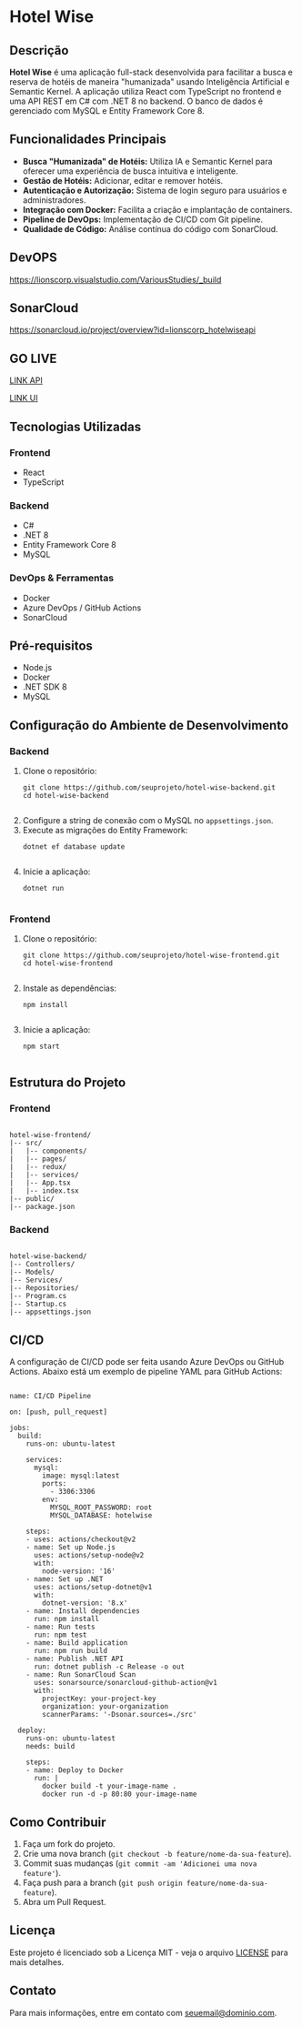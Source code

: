 <!DOCTYPE html>
<html lang="en">
<head>
    <meta charset="UTF-8">
    <meta name="viewport" content="width=device-width, initial-scale=1.0"> 
</head>
<body>

<h1>Hotel Wise</h1>

<h2>Descrição</h2>
<p><strong>Hotel Wise</strong> é uma aplicação full-stack desenvolvida para facilitar a busca e reserva de hotéis de maneira "humanizada" usando Inteligência Artificial e Semantic Kernel. A aplicação utiliza React com TypeScript no frontend e uma API REST em C# com .NET 8 no backend. O banco de dados é gerenciado com MySQL e Entity Framework Core 8.</p>

<h2>Funcionalidades Principais</h2>
<ul>
    <li><strong>Busca "Humanizada" de Hotéis:</strong> Utiliza IA e Semantic Kernel para oferecer uma experiência de busca intuitiva e inteligente.</li>
    <li><strong>Gestão de Hotéis:</strong> Adicionar, editar e remover hotéis.</li>    
    <li><strong>Autenticação e Autorização:</strong> Sistema de login seguro para usuários e administradores.</li>
    <li><strong>Integração com Docker:</strong> Facilita a criação e implantação de containers.</li>
    <li><strong>Pipeline de DevOps:</strong> Implementação de CI/CD com Git pipeline.</li>
    <li><strong>Qualidade de Código:</strong> Análise contínua do código com SonarCloud.</li>
</ul>

## DevOPS

https://lionscorp.visualstudio.com/VariousStudies/_build

## SonarCloud

https://sonarcloud.io/project/overview?id=lionscorp_hotelwiseapi

## GO LIVE 

[LINK API](https://hotelwiseapi-hbcca8d5a7fae7hp.brazilsouth-01.azurewebsites.net/swagger/index.html)

[LINK UI](https://hotelwiseui-f7a7b5gqf0amdfdg.brazilsouth-01.azurewebsites.net/)

<h2>Tecnologias Utilizadas</h2>
<h3>Frontend</h3>
<ul>
    <li>React</li>
    <li>TypeScript</li>  
</ul>

<h3>Backend</h3>
<ul>
    <li>C#</li>
    <li>.NET 8</li>
    <li>Entity Framework Core 8</li>
    <li>MySQL</li>
</ul>

<h3>DevOps & Ferramentas</h3>
<ul>
    <li>Docker</li>
    <li>Azure DevOps / GitHub Actions</li>
    <li>SonarCloud</li>
</ul>

<h2>Pré-requisitos</h2>
<ul>
    <li>Node.js</li>
    <li>Docker</li>
    <li>.NET SDK 8</li>
    <li>MySQL</li>
</ul>

<h2>Configuração do Ambiente de Desenvolvimento</h2>

<h3>Backend</h3>
<ol>
    <li>Clone o repositório:
        <pre><code>git clone https://github.com/seuprojeto/hotel-wise-backend.git
cd hotel-wise-backend
        </code></pre>
    </li>
    <li>Configure a string de conexão com o MySQL no <code>appsettings.json</code>.</li>
    <li>Execute as migrações do Entity Framework:
        <pre><code>dotnet ef database update
        </code></pre>
    </li>
    <li>Inicie a aplicação:
        <pre><code>dotnet run
        </code></pre>
    </li>
</ol>

<h3>Frontend</h3>
<ol>
    <li>Clone o repositório:
        <pre><code>git clone https://github.com/seuprojeto/hotel-wise-frontend.git
cd hotel-wise-frontend
        </code></pre>
    </li>
    <li>Instale as dependências:
        <pre><code>npm install
        </code></pre>
    </li>
    <li>Inicie a aplicação:
        <pre><code>npm start
        </code></pre>
    </li>
</ol>

<h2>Estrutura do Projeto</h2>

<h3>Frontend</h3>
<pre><code>
hotel-wise-frontend/
|-- src/
|   |-- components/
|   |-- pages/
|   |-- redux/
|   |-- services/
|   |-- App.tsx
|   |-- index.tsx
|-- public/
|-- package.json
</code></pre>

<h3>Backend</h3>
<pre><code>
hotel-wise-backend/
|-- Controllers/
|-- Models/
|-- Services/
|-- Repositories/
|-- Program.cs
|-- Startup.cs
|-- appsettings.json
</code></pre>

<h2>CI/CD</h2>
<p>A configuração de CI/CD pode ser feita usando Azure DevOps ou GitHub Actions. Abaixo está um exemplo de pipeline YAML para GitHub Actions:</p>

<pre><code>
name: CI/CD Pipeline

on: [push, pull_request]

jobs:
  build:
    runs-on: ubuntu-latest

    services:
      mysql:
        image: mysql:latest
        ports:
          - 3306:3306
        env:
          MYSQL_ROOT_PASSWORD: root
          MYSQL_DATABASE: hotelwise

    steps:
    - uses: actions/checkout@v2
    - name: Set up Node.js
      uses: actions/setup-node@v2
      with:
        node-version: '16'
    - name: Set up .NET
      uses: actions/setup-dotnet@v1
      with:
        dotnet-version: '8.x'
    - name: Install dependencies
      run: npm install
    - name: Run tests
      run: npm test
    - name: Build application
      run: npm run build
    - name: Publish .NET API
      run: dotnet publish -c Release -o out
    - name: Run SonarCloud Scan
      uses: sonarsource/sonarcloud-github-action@v1
      with:
        projectKey: your-project-key
        organization: your-organization
        scannerParams: '-Dsonar.sources=./src'

  deploy:
    runs-on: ubuntu-latest
    needs: build

    steps:
    - name: Deploy to Docker
      run: |
        docker build -t your-image-name .
        docker run -d -p 80:80 your-image-name
</code></pre>

<h2>Como Contribuir</h2>
<ol>
    <li>Faça um fork do projeto.</li>
    <li>Crie uma nova branch (<code>git checkout -b feature/nome-da-sua-feature</code>).</li>
    <li>Commit suas mudanças (<code>git commit -am 'Adicionei uma nova feature'</code>).</li>
    <li>Faça push para a branch (<code>git push origin feature/nome-da-sua-feature</code>).</li>
    <li>Abra um Pull Request.</li>
</ol>

<h2>Licença</h2> <p>Este projeto é licenciado sob a Licença MIT - veja o arquivo <a href="LICENSE">LICENSE</a> para mais detalhes.</p> <h2>Contato</h2> <p>Para mais informações, entre em contato com <a href="mailto:seuemail@dominio.com">seuemail@dominio.com</a>.</p> </body>

